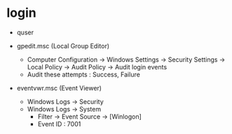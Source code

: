 # login

- quser

- gpedit.msc (Local Group Editor)
  - Computer Configuration -> Windows Settings -> Security Settings -> Local Policy -> Audit Policy -> Audit login events
  - Audit these attempts : Success, Failure

- eventvwr.msc (Event Viewer)
  - Windows Logs -> Security
  - Windows Logs -> System
    - Filter -> Event Source -> [Winlogon]
    - Event ID : 7001